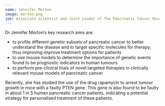 ```yaml
---
name: Jennifer Morton
image: morton.png
job: Associate Scientist and Joint Leader of The Pancreatic Cancer Research Team, Cancer Research UK Beatson Institute, Glasgow
---
```

Dr Jennifer Morton‘s key research aims are:

- to profile different genetic subsets of pancreatic cancer to better understand the disease and to target specific molecules for therapy, thus improving improve treatment options for patients
- to use mouse models to determine the importance of genetic events found to be prognostic indicators in human tumours
- to perform pre-clinical trials of novel targeted therapies in clinically relevant mouse models of pancreatic cancer

Recently, she has studied the use of the drug rapamycin to arrest tumour growth in mice with a faulty PTEN gene. This gene is also found to be faulty in about 1 in 5 human pancreatic cancer patients, indicating a potential strategy for personalised treatment of these patients.
